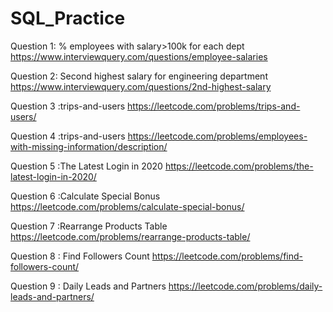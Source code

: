 # SQL_Practice
Question 1: % employees with salary>100k for each dept
 https://www.interviewquery.com/questions/employee-salaries

Question 2: Second highest salary for engineering department
https://www.interviewquery.com/questions/2nd-highest-salary

Question 3 :trips-and-users
https://leetcode.com/problems/trips-and-users/

Question 4 :trips-and-users
https://leetcode.com/problems/employees-with-missing-information/description/

Question 5 :The Latest Login in 2020
https://leetcode.com/problems/the-latest-login-in-2020/

Question 6 :Calculate Special Bonus
https://leetcode.com/problems/calculate-special-bonus/

Question 7 :Rearrange Products Table
https://leetcode.com/problems/rearrange-products-table/

Question 8 : Find Followers Count
https://leetcode.com/problems/find-followers-count/

Question 9 : Daily Leads and Partners
https://leetcode.com/problems/daily-leads-and-partners/
